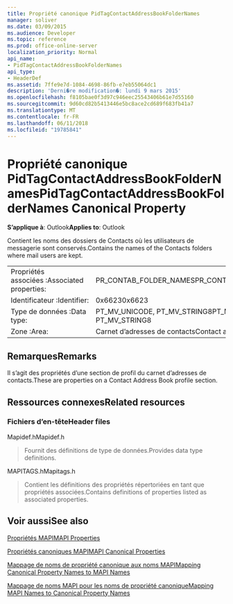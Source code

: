 ```yaml
---
title: Propriété canonique PidTagContactAddressBookFolderNames
manager: soliver
ms.date: 03/09/2015
ms.audience: Developer
ms.topic: reference
ms.prod: office-online-server
localization_priority: Normal
api_name:
- PidTagContactAddressBookFolderNames
api_type:
- HeaderDef
ms.assetid: 7ffe9e7d-1084-4698-86fb-e7eb55064dc1
description: 'Derni�re modification�: lundi 9 mars 2015'
ms.openlocfilehash: f8105bae0f3d97c946eec25543406b61e7d55160
ms.sourcegitcommit: 9d60cd82b5413446e5bc8ace2cd689f683fb41a7
ms.translationtype: MT
ms.contentlocale: fr-FR
ms.lasthandoff: 06/11/2018
ms.locfileid: "19785841"
---
```

# <a name="pidtagcontactaddressbookfoldernames-canonical-property"></a><span data-ttu-id="7e8ae-103">Propriété canonique PidTagContactAddressBookFolderNames</span><span class="sxs-lookup"><span data-stu-id="7e8ae-103">PidTagContactAddressBookFolderNames Canonical Property</span></span>

  
  
<span data-ttu-id="7e8ae-104">**S’applique à**: Outlook</span><span class="sxs-lookup"><span data-stu-id="7e8ae-104">**Applies to**: Outlook</span></span> 
  
<span data-ttu-id="7e8ae-105">Contient les noms des dossiers de Contacts où les utilisateurs de messagerie sont conservés.</span><span class="sxs-lookup"><span data-stu-id="7e8ae-105">Contains the names of the Contacts folders where mail users are kept.</span></span>
  
|||
|:-----|:-----|
|<span data-ttu-id="7e8ae-106">Propriétés associées :</span><span class="sxs-lookup"><span data-stu-id="7e8ae-106">Associated properties:</span></span>  <br/> |<span data-ttu-id="7e8ae-107">PR_CONTAB_FOLDER_NAMES</span><span class="sxs-lookup"><span data-stu-id="7e8ae-107">PR_CONTAB_FOLDER_NAMES</span></span>  <br/> |
|<span data-ttu-id="7e8ae-108">Identificateur :</span><span class="sxs-lookup"><span data-stu-id="7e8ae-108">Identifier:</span></span>  <br/> |<span data-ttu-id="7e8ae-109">0x6623</span><span class="sxs-lookup"><span data-stu-id="7e8ae-109">0x6623</span></span>  <br/> |
|<span data-ttu-id="7e8ae-110">Type de données :</span><span class="sxs-lookup"><span data-stu-id="7e8ae-110">Data type:</span></span>  <br/> |<span data-ttu-id="7e8ae-111">PT_MV_UNICODE, PT_MV_STRING8</span><span class="sxs-lookup"><span data-stu-id="7e8ae-111">PT_MV_UNICODE, PT_MV_STRING8</span></span>  <br/> |
|<span data-ttu-id="7e8ae-112">Zone :</span><span class="sxs-lookup"><span data-stu-id="7e8ae-112">Area:</span></span>  <br/> |<span data-ttu-id="7e8ae-113">Carnet d’adresses de contacts</span><span class="sxs-lookup"><span data-stu-id="7e8ae-113">Contact address book</span></span>  <br/> |
   
## <a name="remarks"></a><span data-ttu-id="7e8ae-114">Remarques</span><span class="sxs-lookup"><span data-stu-id="7e8ae-114">Remarks</span></span>

<span data-ttu-id="7e8ae-115">Il s’agit des propriétés d’une section de profil du carnet d’adresses de contacts.</span><span class="sxs-lookup"><span data-stu-id="7e8ae-115">These are properties on a Contact Address Book profile section.</span></span>
  
## <a name="related-resources"></a><span data-ttu-id="7e8ae-116">Ressources connexes</span><span class="sxs-lookup"><span data-stu-id="7e8ae-116">Related resources</span></span>

### <a name="header-files"></a><span data-ttu-id="7e8ae-117">Fichiers d’en-tête</span><span class="sxs-lookup"><span data-stu-id="7e8ae-117">Header files</span></span>

<span data-ttu-id="7e8ae-118">Mapidef.h</span><span class="sxs-lookup"><span data-stu-id="7e8ae-118">Mapidef.h</span></span>
  
> <span data-ttu-id="7e8ae-119">Fournit des définitions de type de données.</span><span class="sxs-lookup"><span data-stu-id="7e8ae-119">Provides data type definitions.</span></span>
    
<span data-ttu-id="7e8ae-120">MAPITAGS.h</span><span class="sxs-lookup"><span data-stu-id="7e8ae-120">Mapitags.h</span></span>
  
> <span data-ttu-id="7e8ae-121">Contient les définitions des propriétés répertoriées en tant que propriétés associées.</span><span class="sxs-lookup"><span data-stu-id="7e8ae-121">Contains definitions of properties listed as associated properties.</span></span>
    
## <a name="see-also"></a><span data-ttu-id="7e8ae-122">Voir aussi</span><span class="sxs-lookup"><span data-stu-id="7e8ae-122">See also</span></span>



[<span data-ttu-id="7e8ae-123">Propriétés MAPI</span><span class="sxs-lookup"><span data-stu-id="7e8ae-123">MAPI Properties</span></span>](mapi-properties.md)
  
[<span data-ttu-id="7e8ae-124">Propriétés canoniques MAPI</span><span class="sxs-lookup"><span data-stu-id="7e8ae-124">MAPI Canonical Properties</span></span>](mapi-canonical-properties.md)
  
[<span data-ttu-id="7e8ae-125">Mappage de noms de propriété canonique aux noms MAPI</span><span class="sxs-lookup"><span data-stu-id="7e8ae-125">Mapping Canonical Property Names to MAPI Names</span></span>](mapping-canonical-property-names-to-mapi-names.md)
  
[<span data-ttu-id="7e8ae-126">Mappage de noms MAPI pour les noms de propriété canonique</span><span class="sxs-lookup"><span data-stu-id="7e8ae-126">Mapping MAPI Names to Canonical Property Names</span></span>](mapping-mapi-names-to-canonical-property-names.md)

